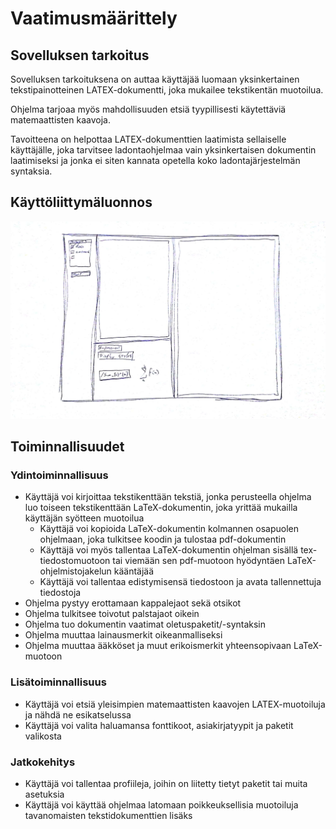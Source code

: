 # Vaatimusmäärittely

## Sovelluksen tarkoitus
Sovelluksen tarkoituksena on auttaa käyttäjää luomaan yksinkertainen tekstipainotteinen LATEX-dokumentti, joka mukailee tekstikentän muotoilua. 

Ohjelma tarjoaa myös mahdollisuuden etsiä tyypillisesti käytettäviä matemaattisten kaavoja. 

Tavoitteena on helpottaa LATEX-dokumenttien laatimista sellaiselle käyttäjälle, joka tarvitsee ladontaohjelmaa vain yksinkertaisen dokumentin laatimiseksi ja jonka ei siten kannata opetella koko ladontajärjestelmän syntaksia. 

## Käyttöliittymäluonnos
![ui-luonnos](https://raw.githubusercontent.com/alekmus/LATEX-Helper/master/dokumentointi/Latexhelperui_1.jpg)

## Toiminnallisuudet
### Ydintoiminnallisuus
* Käyttäjä voi kirjoittaa tekstikenttään tekstiä, jonka perusteella ohjelma luo toiseen tekstikenttään LaTeX-dokumentin, joka yrittää mukailla käyttäjän syötteen muotoilua
  * Käyttäjä voi kopioida LaTeX-dokumentin kolmannen osapuolen ohjelmaan, joka tulkitsee koodin ja tulostaa pdf-dokumentin
  * Käyttäjä voi myös tallentaa LaTeX-dokumentin ohjelman sisällä tex-tiedostomuotoon tai viemään sen pdf-muotoon hyödyntäen LaTeX-ohjelmistojakelun kääntäjää
  * Käyttäjä voi tallentaa edistymisensä tiedostoon ja avata tallennettuja tiedostoja
* Ohjelma pystyy erottamaan kappalejaot sekä otsikot
* Ohjelma tulkitsee toivotut palstajaot oikein
* Ohjelma tuo dokumentin vaatimat oletuspaketit/-syntaksin
* Ohjelma muuttaa lainausmerkit oikeanmalliseksi
* Ohjelma muuttaa ääkköset ja muut erikoismerkit yhteensopivaan LaTeX-muotoon

### Lisätoiminnallisuus
* Käyttäjä voi etsiä yleisimpien matemaattisten kaavojen LATEX-muotoiluja ja nähdä ne esikatselussa
* Käyttäjä voi valita haluamansa fonttikoot, asiakirjatyypit ja paketit valikosta

### Jatkokehitys
* Käyttäjä voi tallentaa profiileja, joihin on liitetty tietyt paketit tai muita asetuksia
* Käyttäjä voi käyttää ohjelmaa latomaan poikkeuksellisia muotoiluja tavanomaisten tekstidokumenttien lisäks
